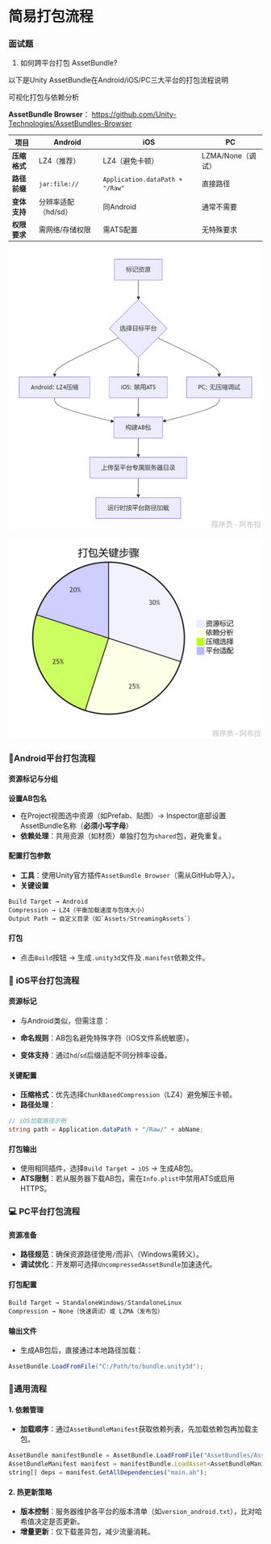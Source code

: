 # 简易打包流程

### 面试题

1. 如何跨平台打包 AssetBundle?

以下是Unity AssetBundle在Android/iOS/PC三大平台的打包流程说明

可视化打包与依赖分析

**AssetBundle Browser**： https://github.com/Unity-Technologies/AssetBundles-Browser 

| **项目**     | **Android**         | **iOS**                         | **PC**            |
| ------------ | ------------------- | ------------------------------- | ----------------- |
| **压缩格式** | LZ4（推荐）         | LZ4（避免卡顿）                 | LZMA/None（调试） |
| **路径前缀** | `jar:file://`       | `Application.dataPath + "/Raw"` | 直接路径          |
| **变体支持** | 分辨率适配（hd/sd） | 同Android                       | 通常不需要        |
| **权限要求** | 需网络/存储权限     | 需ATS配置                       | 无特殊要求        |

![img](assets/1754384972158-bbbcac4d-f951-44e1-86cc-f209109542af.png)

![img](assets/1754387399457-821861bb-305a-4bc5-837e-abc7ff92eb02.png)

### 📱**Android平台打包流程**

#### **资源标记与分组**

**设置AB包名**

- 在Project视图选中资源（如Prefab、贴图）→ Inspector底部设置AssetBundle名称（**必须小写字母**）
- **依赖处理**：共用资源（如材质）单独打包为`shared`包，避免重复。

#### **配置打包参数**

- **工具**：使用Unity官方插件`AssetBundle Browser`（需从GitHub导入）。
- **关键设置**

```csharp
Build Target → Android  
Compression → LZ4（平衡加载速度与包体大小）  
Output Path → 自定义目录（如`Assets/StreamingAssets`）
```

#### **打包**

- 点击`Build`按钮 → 生成`.unity3d`文件及`.manifest`依赖文件。

### 🍎 **iOS平台打包流程**

#### **资源标记**

- 与Android类似，但需注意： 

- **命名规则**：AB包名避免特殊字符（iOS文件系统敏感）。
- **变体支持**：通过`hd`/`sd`后缀适配不同分辨率设备。

#### **关键配置**

- **压缩格式**：优先选择`ChunkBasedCompression`（LZ4）避免解压卡顿。
- **路径处理**： 

```csharp
// iOS加载路径示例
string path = Application.dataPath + "/Raw/" + abName;
```

#### **打包输出**

- 使用相同插件，选择`Build Target → iOS` → 生成AB包。
- **ATS限制**：若从服务器下载AB包，需在`Info.plist`中禁用ATS或启用HTTPS。

### 💻 **PC平台打包流程**

#### **资源准备**

- **路径规范**：确保资源路径使用`/`而非`\`（Windows需转义）。
- **调试优化**：开发期可选择`UncompressedAssetBundle`加速迭代。

#### **打包配置**

```csharp
Build Target → StandaloneWindows/StandaloneLinux  
Compression → None（快速调试）或 LZMA（发布包）
```

#### **输出文件**

- 生成AB包后，直接通过本地路径加载： 

```csharp
AssetBundle.LoadFromFile("C:/Path/to/bundle.unity3d");
```

### 🔄**通用流程**

#### **1. 依赖管理**

- **加载顺序**：通过`AssetBundleManifest`获取依赖列表，先加载依赖包再加载主包。 

```js
AssetBundle manifestBundle = AssetBundle.LoadFromFile("AssetBundles/AssetBundles");
AssetBundleManifest manifest = manifestBundle.LoadAsset<AssetBundleManifest>("AssetBundleManifest");
string[] deps = manifest.GetAllDependencies("main.ab");
```

#### **2. 热更新策略**

- **版本控制**：服务器维护各平台的版本清单（如`version_android.txt`），比对哈希值决定是否更新。
- **增量更新**：仅下载差异包，减少流量消耗。
